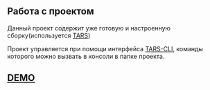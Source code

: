 Работа с проектом
-----------------

Данный проект содержит уже готовую и настроенную сборку(используется [TARS](https://github.com/tars/tars/blob/master/README_RU.md))

Проект управляется при помощи интерфейса [TARS-CLI](https://github.com/tars/tars-cli/blob/master/README_RU.md), команды которого можно вызвать в консоли в папке проекта.

## [DEMO](https://calledbythe4ire.github.io/mk-test/)
